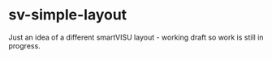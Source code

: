 # sv-simple-layout
Just an idea of a different smartVISU layout - working draft so work is still in progress.
